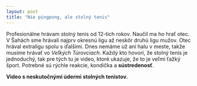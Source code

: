 ```yaml
---
layout: post
title: "Nie pingpong, ale stolný tenis"
---
```

Profesionálne hrávam stolný tenis od 12-tich rokov. Naučil ma ho hrať otec. V Šahách sme hrávali najprv okresnú ligu až neskôr druhú ligu mužov.
Otec hrával extraligu spolu s ďalšími. Dnes nemáme už ani halu v meste, takže musíme hrávať vo *Veľkých Túrovciach*. Každý kto hovorí, že stolný tenis je
jednoduchý, tak pre tých tu je video, ktoré ukazuje, že to je veľmi ťažký šport. Potrebné sú rýchle reakcie, kondička a **sústredenosť**.

**Video s neskutočnými údermi stolných tenistov.**

